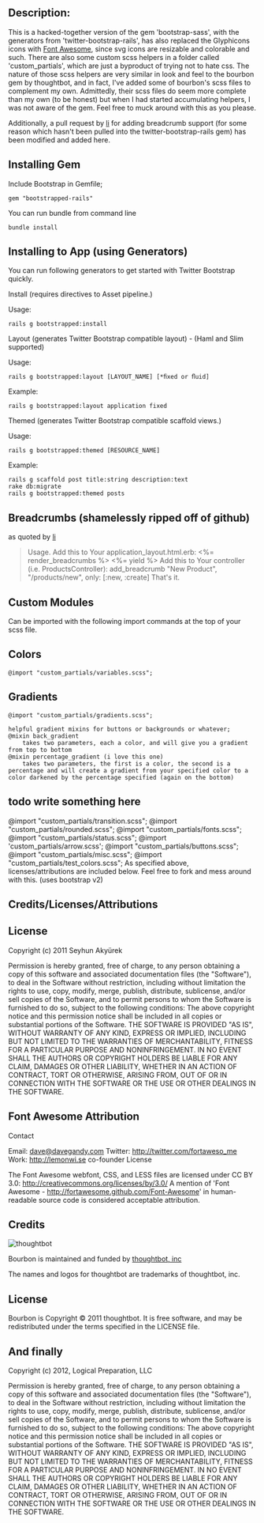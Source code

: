 ## Description:

This is a hacked-together version of the gem 'bootstrap-sass', with the generators from 'twitter-bootstrap-rails', has also replaced the Glyphicons icons with [Font Awesome](http://fortawesome.github.com/Font-Awesome/), since svg icons are resizable and colorable and such. There are also some custom scss helpers in a folder called 'custom_partials', which are just a byproduct of trying not to hate css. The nature of those scss helpers are very similar in look and feel to the bourbon gem by thoughtbot, and in fact, I've added some of bourbon's scss files to complement my own. Admittedly, their scss files do seem more complete than my own (to be honest) but when I had started accumulating helpers, I was not aware of the gem. Feel free to muck around with this as you please. 

Additionally, a pull request by [li](https://github.com/ji) for adding breadcrumb support (for some reason which hasn't been pulled into the twitter-bootstrap-rails gem) has been modified and added here. 


## Installing Gem

Include Bootstrap in Gemfile;

    gem "bootstrapped-rails"

You can run bundle from command line

    bundle install


## Installing to App (using Generators)

You can run following generators to get started with Twitter Bootstrap quickly.


Install (requires directives to Asset pipeline.)


Usage:


    rails g bootstrapped:install


Layout (generates Twitter Bootstrap compatible layout) - (Haml and Slim supported)


Usage:


    rails g bootstrapped:layout [LAYOUT_NAME] [*ﬁxed or ﬂuid]


Example:


    rails g bootstrapped:layout application fixed


Themed (generates Twitter Bootstrap compatible scaffold views.) 


Usage:


    rails g bootstrapped:themed [RESOURCE_NAME]


Example:


    rails g scaffold post title:string description:text
    rake db:migrate
    rails g bootstrapped:themed posts
## Breadcrumbs (shamelessly ripped off of github)
as quoted by [li](https://github.com/ji)

> Usage.
> Add this to Your application_layout.html.erb:
> <%= render_breadcrumbs %>
> <%= yield %>
> Add this to Your controller (i.e. ProductsController):
> add_breadcrumb "New Product", "/products/new", only: [:new, :create]
> That's it.

## Custom Modules
Can be imported with the following import commands at the top of your scss file. 

## Colors

	@import "custom_partials/variables.scss";

## Gradients
	
	@import "custom_partials/gradients.scss";

	helpful gradient mixins for buttons or backgrounds or whatever;
	@mixin back_gradient
		takes two parameters, each a color, and will give you a gradient from top to bottom
	@mixin percentage_gradient (i love this one)
		takes two parameters, the first is a color, the second is a percentage and will create a gradient from your specified color to a color darkened by the percentage specified (again on the bottom) 

## todo write something here
@import "custom_partials/transition.scss";
@import "custom_partials/rounded.scss";
@import "custom_partials/fonts.scss";
@import "custom_partials/status.scss";
@import 'custom_partials/arrow.scss';
@import "custom_partials/buttons.scss";
@import "custom_partials/misc.scss";
@import "custom_partials/test_colors.scss";
As specified above, licenses/attributions are included below. 
Feel free to fork and mess around with this.
(uses bootstrap v2)

## Credits/Licenses/Attributions

## License
Copyright (c) 2011 Seyhun Akyürek

Permission is hereby granted, free of charge, to any person obtaining a copy of this software and associated documentation files (the "Software"), to deal in the Software without restriction, including without limitation the rights to use, copy, modify, merge, publish, distribute, sublicense, and/or sell copies of the Software, and to permit persons to whom the Software is furnished to do so, subject to the following conditions:
The above copyright notice and this permission notice shall be included in all copies or substantial portions of the Software.
THE SOFTWARE IS PROVIDED "AS IS", WITHOUT WARRANTY OF ANY KIND, EXPRESS OR IMPLIED, INCLUDING BUT NOT LIMITED TO THE WARRANTIES OF MERCHANTABILITY, FITNESS FOR A PARTICULAR PURPOSE AND NONINFRINGEMENT. IN NO EVENT SHALL THE AUTHORS OR COPYRIGHT HOLDERS BE LIABLE FOR ANY CLAIM, DAMAGES OR OTHER LIABILITY, WHETHER IN AN ACTION OF CONTRACT, TORT OR OTHERWISE, ARISING FROM, OUT OF OR IN CONNECTION WITH THE SOFTWARE OR THE USE OR OTHER DEALINGS IN THE SOFTWARE.

## Font Awesome Attribution
Contact

Email: dave@davegandy.com
Twitter: http://twitter.com/fortaweso_me
Work: http://lemonwi.se co-founder
License

The Font Awesome webfont, CSS, and LESS files are licensed under CC BY 3.0: http://creativecommons.org/licenses/by/3.0/ A mention of 'Font Awesome - http://fortawesome.github.com/Font-Awesome' in human-readable source code is considered acceptable attribution.

Credits
-------

![thoughtbot](http://thoughtbot.com/images/tm/logo.png)

Bourbon is maintained and funded by [thoughtbot, inc](http://thoughtbot.com/community)

The names and logos for thoughtbot are trademarks of thoughtbot, inc.

License
-------

Bourbon is Copyright © 2011 thoughtbot. It is free software, and may be redistributed under the terms specified in the LICENSE file.

## And finally

Copyright (c) 2012, Logical Preparation, LLC

Permission is hereby granted, free of charge, to any person obtaining a copy of this software and associated documentation files (the "Software"), to deal in the Software without restriction, including without limitation the rights to use, copy, modify, merge, publish, distribute, sublicense, and/or sell copies of the Software, and to permit persons to whom the Software is furnished to do so, subject to the following conditions:
The above copyright notice and this permission notice shall be included in all copies or substantial portions of the Software.
THE SOFTWARE IS PROVIDED "AS IS", WITHOUT WARRANTY OF ANY KIND, EXPRESS OR IMPLIED, INCLUDING BUT NOT LIMITED TO THE WARRANTIES OF MERCHANTABILITY, FITNESS FOR A PARTICULAR PURPOSE AND NONINFRINGEMENT. IN NO EVENT SHALL THE AUTHORS OR COPYRIGHT HOLDERS BE LIABLE FOR ANY CLAIM, DAMAGES OR OTHER LIABILITY, WHETHER IN AN ACTION OF CONTRACT, TORT OR OTHERWISE, ARISING FROM, OUT OF OR IN CONNECTION WITH THE SOFTWARE OR THE USE OR OTHER DEALINGS IN THE SOFTWARE.